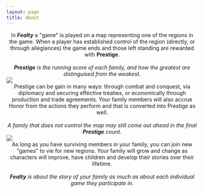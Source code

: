 ```yaml
---
layout: page
title: About
---
```


<center>In <b><i>Fealty</i></b> a "game" is played on a map representing one of the regions in the game. When a player has established control of the region (directly, or through allegiances) the game ends and those left standing are rewarded with <b>Prestige</b>.
</center>
<br>
<center>
<i><b>Prestige</b> is the running score of each family, and how the greatest are distinguised from the weakest.</i>
</center>

<img src="{{ site.baseurl }}/public/images/fealty-hr.png" class="center bottom-margin top-margin" />

<center>
Prestige can be gain in many ways: through combat and conquest, via diplomacy and securing effective treaties, or economically through production and trade agreements. Your family members will also accrue Honor from the actions they perform and that is converted into Prestige as well.
</center>
<br>
<center>
<i>A family that does not control the map may still come out ahead in the final <b>Prestige</b> count.</i>
</center>

<img src="{{ site.baseurl }}/public/images/fealty-hr.png" class="center bottom-margin top-margin" />

<center>
As long as you have surviving members in your family, you can join new "games" to vie for new regions. Your family will grow and change as characters will improve, have children and develop their stories over their lifetime.
</center>
<br>
<center>
<i><b>Fealty</b> is about the story of your family as much as about each individual game they participate in.</i>
</center>

